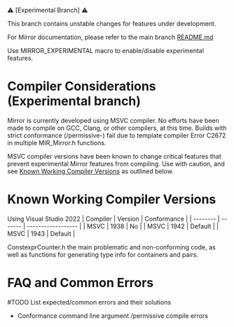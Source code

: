 ⚠️ [Experimental Branch] ⚠️

This branch contains unstable changes for features under development.

For Mirror documentation, please refer to the main branch [README.md](https://github.com/AaronAppel/Mirror/blob/main/README.md)

Use MIRROR_EXPERIMENTAL macro to enable/disable experimental features.

# Compiler Considerations (Experimental branch)
Mirror is currently developed using MSVC compiler. No efforts have been made to compile on GCC, Clang, or other compilers, at this time.
Builds with strict conformance (/permissive-) fail due to template compiler Error C2672 in multiple MIR_Mirror.h functions.

MSVC compiler versions have been known to change critical features that prevent experimental Mirror features from compiling.
Use with caution, and see [Known Working Compiler Versions](https://github.com/AaronAppel/Mirror?tab=readme-ov-file#known-working-compiler-versions) as outlined below.

# Known Working Compiler Versions
Using Visual Studio 2022
| Compiler | Version | Conformance        |
| -------- | ------- | ------------------ |
| MSVC     | 1938    | No                 |
| MSVC     | 1942    | Default            |
| MSVC     | 1943    | Default            |

ConstexprCounter.h the main problematic and non-conforming code, as well as functions for generating type info for containers and pairs.

# FAQ and Common Errors
#TODO List expected/common errors and their solutions
- Conformance command line argument /permissive compile errors
